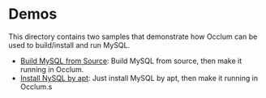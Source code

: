 # Demos

This directory contains two samples that demonstrate how Occlum can be used to build/install and run MySQL.

* [Build MySQL from Source](build_from_source/): Build MySQL from source, then make it running in Occlum.
* [Install NySQL by apt](install_by_apt/): Just install MySQL by apt, then make it running in Occlum.s
